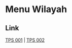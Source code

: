 # Menu Wilayah

## Link

[TPS 001](https://github.com/gigit-pemilu/pemilu-2024-81-maluku/tree/main/pileg-dpr/hitung-suara/sub/81-maluku/sub/09-buru-selatan/sub/05-leksula/sub/2018-slealale/sub/001-tps)
 | 
[TPS 002](https://github.com/gigit-pemilu/pemilu-2024-81-maluku/tree/main/pileg-dpr/hitung-suara/sub/81-maluku/sub/09-buru-selatan/sub/05-leksula/sub/2018-slealale/sub/002-tps)

